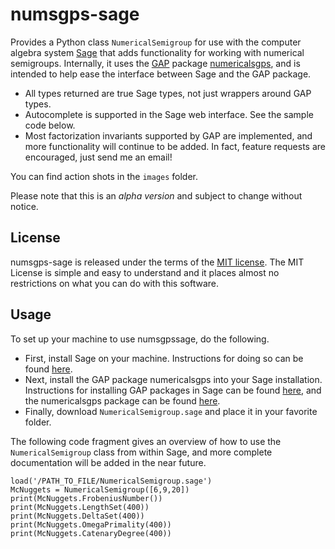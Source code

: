 # numsgps-sage
Provides a Python class `NumericalSemigroup` for use with the computer algebra system [Sage](http://sagemath.org/) that adds functionality for working with numerical semigroups.  Internally, it uses the [GAP](http://www.gap-system.org/) package [numericalsgps](http://www.gap-system.org/Packages/numericalsgps.html), and is intended to help ease the interface between Sage and the GAP package.  

* All types returned are true Sage types, not just wrappers around GAP types.
* Autocomplete is supported in the Sage web interface.  See the sample code below.
* Most factorization invariants supported by GAP are implemented, and more functionality will continue to be added.  In fact, feature requests are encouraged, just send me an email!

You can find action shots in the `images` folder.  

Please note that this is an *alpha version* and subject to change without notice.  

## License
numsgps-sage is released under the terms of the [MIT license](https://tldrlegal.com/license/mit-license).  The MIT License is simple and easy to understand and it places almost no restrictions on what you can do with this software.

## Usage
To set up your machine to use numsgpssage, do the following.  

* First, install Sage on your machine.  Instructions for doing so can be found [here](http://sagemath.org/).
* Next, install the GAP package numericalsgps into your Sage installation.  Instructions for installing GAP packages in Sage can be found [here](http://wiki.sagemath.org/InstallingGapPackages), and the numericalsgps package can be found [here](https://www.gap-system.org/Packages/numericalsgps.html).
* Finally, download `NumericalSemigroup.sage` and place it in your favorite folder.

The following code fragment gives an overview of how to use the `NumericalSemigroup` class from within Sage, and more complete documentation will be added in the near future.

	load('/PATH_TO_FILE/NumericalSemigroup.sage')
	McNuggets = NumericalSemigroup([6,9,20])
	print(McNuggets.FrobeniusNumber())
	print(McNuggets.LengthSet(400))
	print(McNuggets.DeltaSet(400))
	print(McNuggets.OmegaPrimality(400))
	print(McNuggets.CatenaryDegree(400))
